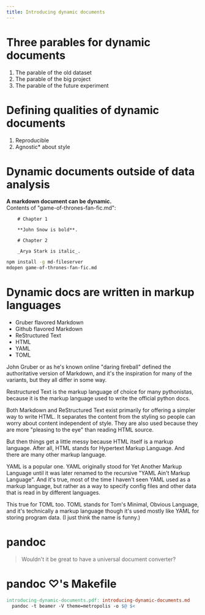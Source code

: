 ```yaml
---
title: Introducing dynamic documents
---
```


# Three parables for dynamic documents

1. The parable of the old dataset
2. The parable of the big project
3. The parable of the future experiment

# Defining qualities of dynamic documents

1. Reproducible
2. Agnostic* about style

# Dynamic documents outside of data analysis

**A markdown document can be dynamic.**  
Contents of "game-of-thrones-fan-fic.md":

```
    # Chapter 1

    **John Snow is bold**.

    # Chapter 2

    _Arya Stark is italic_.
```

```bash
npm install -g md-fileserver
mdopen game-of-thrones-fan-fic.md
```

# Dynamic docs are written in markup languages

- Gruber flavored Markdown
- Github flavored Markdown
- ReStructured Text
- HTML
- YAML
- TOML

<aside class="notes">
John Gruber or as he's known online "daring fireball" defined the
authoritative version of Markdown, and it's the inspiration for
many of the variants, but they all differ in some way.

Restructured Text is the markup language of choice for many pythonistas,
because it is the markup language used to write the official python
docs.

Both Markdown and ReStructured Text exist primarily for offering a simpler
way to write HTML. It separates the content from the styling so people can
worry about content independent of style. They are also used because they
are more "pleasing to the eye" than reading HTML source.

But then things get a little messy because HTML itself is a markup language.
After all, HTML stands for Hypertext Markup Language. And there are many
other markup language.

YAML is a popular one. YAML originally stood for Yet Another Markup Language
until it was later renamed to the recursive "YAML Ain't Markup
Language". And it's true, most of the time I haven't seen YAML used as a
markup language, but rather as a way to specify config files and other
data that is read in by different languages.

This true for TOML too. TOML stands for Tom's Minimal, Obvious Language,
and it's technically a markup language though it's used mostly like YAML
for storing program data. (I just think the name is funny.)
</aside>

# pandoc

> Wouldn't it be great to have a universal document converter?

# pandoc ♡'s Makefile

```Makefile
introducing-dynamic-documents.pdf: introducing-dynamic-documents.md
  pandoc -t beamer -V theme=metropolis -o $@ $<
```
